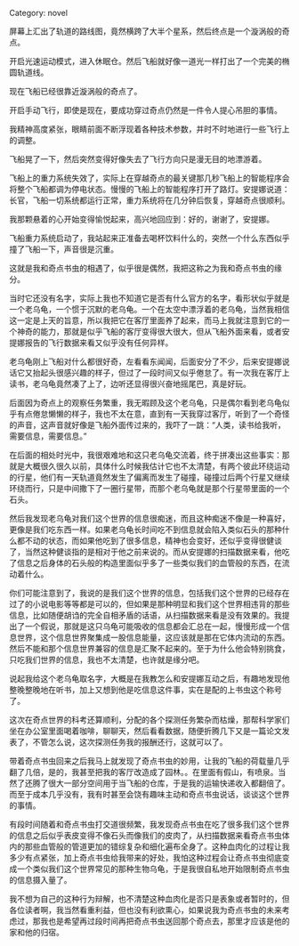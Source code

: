 Category: novel



屏幕上汇出了轨道的路线图，竟然横跨了大半个星系，然后终点是一个漩涡般的奇点。

开启光速运动模式，进入休眠仓。然后飞船就好像一道光一样打出了一个完美的椭圆轨道线。

现在飞船已经很靠近漩涡般的奇点了。

开启手动飞行，即使是现在，要成功穿过奇点仍然是一件令人提心吊胆的事情。

我精神高度紧张，眼睛前面不断浮现着各种技术参数，并时不时地进行一些飞行上的调整。

飞船晃了一下，然后突然变得好像失去了飞行方向只是漫无目的地漂游着。

飞船上的重力系统失效了，实际上在穿越奇点的最关键那几秒飞船上的智能程序会将整个飞船都调为停电状态。慢慢的飞船上的智能程序打开了路灯。安提娜说道：长官，飞船一切系统都运行正常，重力系统将在几分钟后恢复，穿越奇点很顺利。

我那颗悬着的心开始变得愉悦起来，高兴地回应到：好的，谢谢了，安提娜。

飞船重力系统启动了，我站起来正准备去喝杯饮料什么的，突然一个什么东西似乎撞了飞船一下，声音很是沉重。

这就是我和奇点书虫的相遇了，似乎很是偶然，我把这称之为我和奇点书虫的缘分。

当时它还没有名字，实际上我也不知道它是否有什么官方的名字，看形状似乎就是一个老乌龟，一个惯于沉默的老乌龟。一个在太空中漂浮着的老乌龟，当然我相信这一定是上天的旨意，所以我把它在客厅里面养了起来，而马上我就注意到它的一个神奇的能力，那就是似乎飞船的客厅变得很大很大，但从飞船外面来看，或者安提娜报告的飞行数据来看又似乎没有任何异样。

老乌龟刚上飞船对什么都很好奇，左看看东闻闻，后面安分了不少，后来安提娜说话它又抬起头很感兴趣的样子，但过了一段时间又似乎倦怠了。有一次我在客厅上读书，老乌龟竟然凑了上了，边听还显得很兴奋地摇尾巴，真是好玩。

后面因为奇点上的观察任务繁重，我无暇顾及这个老乌龟，只是偶尔看到老乌龟似乎有点倦怠懒懒的样子，我也不太在意，直到有一天我穿过客厅，听到了一个奇怪的声音，这声音就好像是飞船外面传过来的，我吓了一跳：“人类，读书给我听，需要信息，需要信息。”

在后面的相处时光中，我很艰难地和这只老乌龟交流着，终于拼凑出这些事实：那就是大概很久很久以前，具体什么时候我估计它也不太清楚，有两个彼此环绕运动的行星，他们有一天轨道竟然发生了偏离而发生了碰撞，碰撞过后两个行星又继续环绕而行，只是中间撒下了一圈行星带，而那个老乌龟就是那个行星带里面的一个石头。

然后我发现老乌龟对我们这个世界的信息很痴迷，而且这种痴迷不像是一种喜好，更像是我们吃东西一样。如果老乌龟长时间吃不到信息就会陷入类似石头的那种什么都不动的状态，而如果他吃到了很多信息，精神也会变好，还似乎变得很健谈了，当然这种健谈指的是相对于他之前来说的。而从安提娜的扫描数据来看，他吃了信息之后身体的石头般的构造里面似乎多了一些类似我们的血管般的东西，在流动着什么。

你们可能注意到了，我说的是我们这个世界的信息，包括我们这个世界的已经存在过了的小说电影等等都是可以的，但如果是那种明显和我们这个世界相违背的那些信息，比如随便胡诌的完全自相矛盾的话语，从扫描数据来看是没有效果的。我提出了一个假说，那就是这只乌龟可能吸收的信息都会汇总在一起，慢慢形成一个信息世界，这个信息世界聚集成一股信息能量，这应该就是那在它体内流动的东西。然后不能和那个信息世界兼容的信息是汇聚不起来的。至于为什么他会特别挑食，只吃我们世界的信息，我也不太清楚，也许就是缘分吧。

说起我给这个老乌龟取名字，大概是在我教怎么和安提娜互动之后，有趣地发现他整晚整晚地在听书，加上又想到他是吃信息这件事，实在是配的上书虫这个称号了。

这次在奇点世界的科考还算顺利，分配的各个探测任务繁杂而枯燥，那帮科学家们坐在办公室里面喝着咖啡，聊聊天，然后看看数据，随便折腾几下又是一篇论文发表了，不管怎么说，这次探测任务我的报酬还行，这就可以了。

带着奇点书虫回来之后我马上就发现了奇点书虫的妙用，让我的飞船的荷载量几乎翻了几倍，是的，我甚至把我的客厅改造成了园林。。在里面有假山，有喷泉。当然了还腾了很大一部分空间用于当飞船的仓库，于是我的运输快递收入都翻倍了。而至于成本几乎没有，我有时甚至会饶有趣味主动和奇点书虫说话，谈谈这个世界的事情。

有段时间随着和奇点书虫打交道很频繁，我发现奇点书虫在吃了很多我们这个世界的信息之后似乎表皮变得不像石头而像我们的皮肉了，从扫描数据来看奇点书虫体内的那些血管般的管道更加的错综复杂和细化遍布全身了。这种血肉化的过程让我多少有点紧张，加上奇点书虫给我带来的好处，我怕这种过程会让奇点书虫彻底变成一个类似我们这个世界常见的那种生物乌龟，于是我很自私地开始限制奇点书虫的信息摄入量了。

我不想为自己的这种行为辩解，也不清楚这种血肉化是否只是表象或者暂时的，但各位读者啊，我当然看重利益，但也没有利欲熏心，如果说我为奇点书虫的未来考虑过，那我也是希望再过段时间再把奇点书虫送回那个奇点去，那里才应该是他的家和他的归宿。

